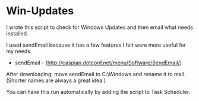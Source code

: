 Win-Updates
===========

I wrote this script to check for Windows Updates and then email what needs installed.

I used sendEmail because it has a few features I felt were more useful for my needs.

* sendEmail - (http://caspian.dotconf.net/menu/Software/SendEmail/)

After downloading, move sendEmail to C:\Windows and rename it to mail. (Shorter names are always a great idea.)

You can have this run automatically by adding the script to Task Scheduler.
